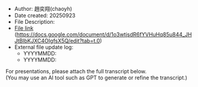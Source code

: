 - Author: 趙奕翔(chaoyh)
- Date created: 20250923
- File Description: 
- [File link](url) (https://docs.google.com/document/d/1o3wtjsdR6fYVHuHq85u844_JHJtBIbKJXC4OIgfsX5Q/edit?tab=t.0)
- External file update log:
    - YYYYMMDD: <description>
    - YYYYMMDD: <description>

For presentations, please attach the full transcript below.  
(You may use an AI tool such as GPT to generate or refine the transcript.)
